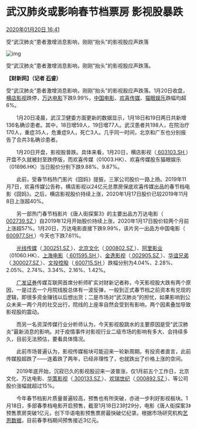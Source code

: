 # 武汉肺炎或影响春节档票房 影视股暴跌 

[2020年01月20日 16:41](http://www.caixin.com/2020-01-20/101506325.html)

受“武汉肺炎”患者激增消息影响，刚刚“抬头”的影视股应声跌落

![img](http://img.caixin.com/2019-09-24/1569319806685889_480_320.jpg)

受“武汉肺炎”患者激增消息影响，刚刚“抬头”的影视股应声跌落。

**【财新网】（记者 [石睿](http://reporter.caixin.com/6657907/石睿)）**

受“武汉肺炎”患者激增消息影响，刚刚“抬头”的影视股应声跌落。1月20日收盘，[横店影视](http://search.caixin.com/search/横店影视.html)跌停，[万达电影](http://search.caixin.com/search/万达电影.html)下跌9.99%，[中国电影](http://search.caixin.com/search/中国电影.html)、[欢喜传媒](http://search.caixin.com/search/欢喜传媒.html)、[猫眼娱乐](http://search.caixin.com/search/猫眼娱乐.html)跌幅均超6%。

　　1月20日凌晨，武汉卫健委方面更新的数据显示，1月18日和19日两日共新增136名确诊患者。其中，18日增59人，19日增77人。武汉患者共198人，在院治疗170人，重症35人，危重症9人，死亡3人。几乎同一时间，北京和广东也分别报告了合共3名确诊患者。

　　1月20日开盘，影视股普跌。具体来看，1月20日，横店影视（[ 603103.SH ](http://www.caixin.com/2020-01-20/603103.SH)）开盘不久就被封至跌停版，而欢喜传媒（01003.HK）、欢喜传媒股东猫眼娱乐（01896.HK）当日股价分别下跌9.88%、9.87%。

　　此前，受春节档热门影片《囧妈》提振，三家公司股价一路上扬。2019年11月7日，欢喜传媒公告称，横店影视以24亿元总票房保底欢喜传媒出品的春节档电影《囧妈》。之后，横店影视股价持续上涨，2020年1月17日股价已较2019年11月8日上涨超40%。

　　另一部热门春节档影片《唐人街探案3》的主要出品方万达电影（[ 002739.SZ ](http://www.caixin.com/2020-01-20/002739.SZ)）自2019年12月开始股价持续上涨，2020年1月17日股价较两个月前上涨超57%。1月20日，万达电影直接下跌9.99%，该片另一出品方中国电影（[ 600977.SH ](http://www.caixin.com/2020-01-20/600977.SH)）今天也下跌7.61%。

　　[光线传媒](http://search.caixin.com/search/光线传媒.html)（[ 300251.SZ ](http://www.caixin.com/2020-01-20/300251.SZ)）、[北京文化](http://search.caixin.com/search/北京文化.html)（[ 000802.SZ ](http://www.caixin.com/2020-01-20/000802.SZ)）、[阿里影业](http://search.caixin.com/search/阿里影业.html)（01060.HK）、[上海电影](http://search.caixin.com/search/上海电影.html)（[ 601595.SH ](http://www.caixin.com/2020-01-20/601595.SH)）、[金逸影视](http://search.caixin.com/search/金逸影视.html)（[ 002905.SZ ](http://www.caixin.com/2020-01-20/002905.SZ)）、[华谊兄弟](http://search.caixin.com/search/华谊兄弟.html)（[ 300027.SZ ](http://www.caixin.com/2020-01-20/300027.SZ)）、[文投控股](http://search.caixin.com/search/文投控股.html)（[ 600715.SH ](http://www.caixin.com/2020-01-20/600715.SH)）跌幅分别为4.04%、2.28%、2.05%、2.74%、3.34%、2.16%、1.42%。

　　[广发证券](http://search.caixin.com/search/广发证券.html)传媒互联网首席分析师旷实对财新记者称，今天影视股大跌有两个原因，一是过去一个月院线股总体有一波反弹，一般到正式春节档之前资本有兑现的逻辑，即很多资金赚钱以后想出货；二是市场对“武汉肺炎”的担忧，如果影响到公众未来一两个月的社交出行，院线的上座率自然会受到有影响，两个因素叠加导致影视股的震动。

　　而另一名资深传媒行业分析师认为，今天影视股跳水的主要原因是受“武汉肺炎”最新消息的影响。对于疫情事件对影视行业二级市场的影响有多大、会持续多久，目前无法预估，要看具体情况。

　　此前市场普遍认为，影视传媒板块可能迎来一轮新周期。有投资者直言，此前传媒股超跌了——连着跌了两年，已经非理性了，也就跌出了价格上涨的空间。

　　2019年底开始，沉寂已久的影视股迎来一波普涨，仅1月前五个工作日，北京文化、万达电影、[华策影视](http://search.caixin.com/search/华策影视.html)（[ 300133.SZ ](http://www.caixin.com/2020-01-20/300133.SZ)）、[欢瑞世纪](http://search.caixin.com/search/欢瑞世纪.html)（[ 000892.SZ ](http://www.caixin.com/2020-01-20/000892.SZ)）、等公司股价涨幅就超过15%。

　　今年春节档影片质量普遍较高，预售也有所突破，亦进一步利好影视板块。1月18日，多部春季档电影开启预售，截至1月18日23时29分，电影《唐人街探案3》预售票房突破1亿元，创下华语电影预售票房最快破亿纪录。根据市场研究机构[艺恩数据](http://search.caixin.com/search/艺恩数据.html)，目前春季档期间预售接近3亿元。